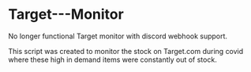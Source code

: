 # Target---Monitor
No longer functional Target monitor with discord webhook support.

This script was created to monitor the stock on Target.com during covid where these high in demand items were constantly out of stock.

